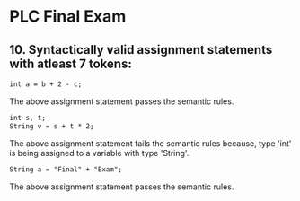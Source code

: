 # PLC Final Exam

## 10. Syntactically valid assignment statements with atleast 7 tokens:
```txt
int a = b + 2 - c;
```
The above assignment statement passes the semantic rules. 

```txt
int s, t;
String v = s + t * 2;
```
The above assignment statement fails the semantic rules because, type 'int' is being assigned to a variable with type 'String'.

```txt
String a = "Final" + "Exam";
```
The above assignment statement passes the semantic rules.

